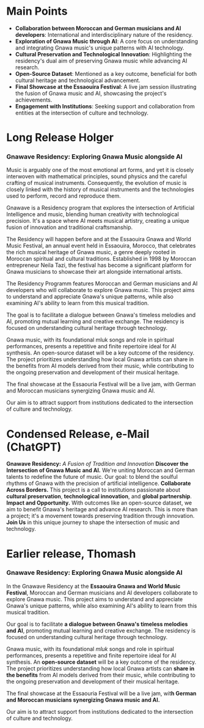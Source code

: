 # Main Points
* **Collaboration between Moroccan and German musicians and AI developers**: International and interdisciplinary nature of the residency.
* **Exploration of Gnawa Music through AI**: A core focus on understanding and integrating Gnawa music's unique patterns with AI technology.
* **Cultural Preservation and Technological Innovation**: Highlighting the residency's dual aim of preserving Gnawa music while advancing AI research.
* **Open-Source Dataset**: Mentioned as a key outcome, beneficial for both cultural heritage and technological advancement.
* **Final Showcase at the Essaouira Festival**: A live jam session illustrating the fusion of Gnawa music and AI, showcasing the project's achievements.
* **Engagement with Institutions**: Seeking support and collaboration from entities at the intersection of culture and technology.



# Long Release Holger

### Gnawave Residency: Exploring Gnawa Music alongside AI ###

Music is arguably one of the most emotional art forms, and yet it is closely interwoven with mathematical principles, sound physics and the careful crafting of musical instruments. Consequently, the evolution of music is closely linked with the history of musical instruments and the technologies used to perform, record and reproduce them. 

Gnawave is a Residency program that explores the intersection of Artificial Intelligence and music, blending human creativity with technological precision. It's a space where AI meets musical artistry, creating a unique fusion of innovation and traditional craftsmanship.

The Residency will happen before and at the Essaouira Gnawa and World Music Festival, an annual event held in Essaouira, Morocco, that celebrates the rich musical heritage of Gnawa music, a genre deeply rooted in Moroccan spiritual and cultural traditions. Established in 1998 by Moroccan entrepreneur Neila Tazi, the festival has become a significant platform for Gnawa musicians to showcase their art alongside international artists.

The Residency Programm features Moroccan and German musicians and AI developers who will collaborate to explore Gnawa music. This project aims to understand and appreciate Gnawa's unique patterns, while also examining AI's ability to learn from this musical tradition.

The goal is to facilitate a dialogue between Gnawa's timeless melodies and AI, promoting mutual learning and creative exchange. The residency is focused on understanding cultural heritage through technology.

Gnawa music, with its foundational mluk songs and role in spiritual performances, presents a repetitive and finite repertoire ideal for AI synthesis. An open-source dataset will be a key outcome of the residency. The project prioritizes understanding how local Gnawa artists can share in the benefits from AI models derived from their music, while contributing to the ongoing preservation and development of their musical heritage.

The final showcase at the Essaouria Festival will be a live jam, with German and Moroccan musicians synergizing Gnawa music and AI.

Our aim is to attract support from institutions dedicated to the intersection of culture and technology.

# Condensed Release, e-Mail (ChatGPT)
**Gnawave Residency:** *A Fusion of Tradition and Innovation*
**Discover the Intersection of Gnawa Music and AI.** We're uniting Moroccan and German talents to redefine the future of music. Our goal: to blend the soulful rhythms of Gnawa with the precision of artificial intelligence.
**Collaborate Across Borders.** This project is a call to institutions passionate about **cultural preservation**, **technological innovation**, and **global partnership**.
**Impact and Opportunity.** With outcomes like an open-source dataset, we aim to benefit Gnawa's heritage and advance AI research. This is more than a project; it's a movement towards preserving tradition through innovation.
**Join Us** in this unique journey to shape the intersection of music and technology.


# Earlier release, Thomash
### Gnawave Residency: Exploring Gnawa Music alongside AI

In the Gnawave Residency at the **Essaouira Gnawa and World Music Festival**, Moroccan and German musicians and AI developers collaborate to explore Gnawa music. This project aims to understand and appreciate Gnawa's unique patterns, while also examining AI's ability to learn from this musical tradition.

Our goal is to facilitate **a dialogue between Gnawa's timeless melodies and AI**, promoting mutual learning and creative exchange. The residency is focused on understanding cultural heritage through technology.

Gnawa music, with its foundational *mluk* songs and role in spiritual performances, presents a repetitive and finite repertoire ideal for AI synthesis. An **open-source dataset** will be a key outcome of the residency. The project prioritizes understanding how local Gnawa artists can **share in the benefits** from AI models derived from their music, while contributing to the ongoing preservation and development of their musical heritage.

The final showcase at the Essaouria Festival will be a live jam, wit**h German and Moroccan musicians synergizing Gnawa music and AI.**

Our aim is to attract support from institutions dedicated to the intersection of culture and technology.
